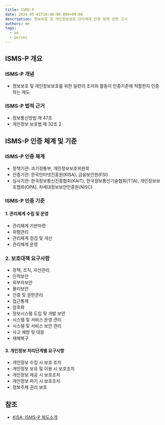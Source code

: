 ```yaml
---
title: ISMS-P
date: 2024-05-01T18:40:00.000+09:00
description: 정보보호 및 개인정보보호 관리체계 인증 등에 관한 고시
authors: me
tags:
  - pe
  - pe/sec
---
```


## ISMS-P 개요

### ISMS-P 개념

- 정보보호 및 개인정보보호를 위한 일련의 조치와 활동이 인증기준에 적합한지 인증하는 제도

### ISMS-P 법적 근거

- 정보통신망법 제 47조
- 개인정보 보호법 제 32조 2

## ISMS-P 인증 체계 및 기준

### ISMS-P 인증 체계

- 정책기관: 과기정통부, 개인정보보호위원회
- 인증기관: 한국인터넷진흥원(KISA), 금융보안원(FSI)
- 심사기관: 한국정보통신진흥협회(KAIT), 한국정보통신기술협회(TTA), 개인정보보호협회(OPA), 차세대정보보안인증원(NISC)

### ISMS-P 인증 기준

#### 1. 관리체계 수립 및 운영

- 관리체계 기반마련
- 위험관리
- 관리체계 점검 및 개선
- 관리체계 운영

### 2. 보호대책 요구사항

- 정책, 조직, 자산관리
- 인적보안
- 외부자보안
- 물리보안
- 인증 및 권한관리
- 접근통제
- 암호화
- 정보시스템 도입 및 개발 보안
- 시스템 및 서비스 운영 관리
- 시스템 및 서비스 보안 관리
- 사고 예방 및 대응
- 재해복구

#### 3. 개인정보 처리단계별 요구사항

- 개인정보 수집 시 보호 조치
- 개인정보 보유 및 이용 시 보호조치
- 개인정보 제공 시 보호조치
- 개인정보 파기 시 보호조치
- 정보주체 권리 보호

## 참조

- [KISA: ISMS-P 제도소개](https://isms.kisa.or.kr/main/ispims/intro/)
